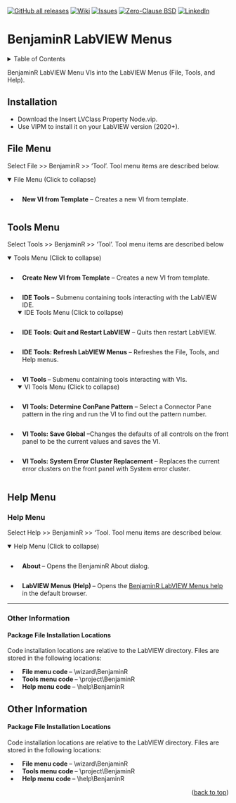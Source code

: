 <div id="top"></div>

[![GitHub all releases][release-shield]][release-url]
[![Wiki][wiki-shield]][wiki-url]
[![Issues][issues-shield]][issues-url]
[![Zero-Clause BSD][license-shield]][license-url]
[![LinkedIn][linkedin-shield]][linkedin-url]

# BenjaminR LabVIEW Menus

<!-- TABLE OF CONTENTS -->
<details>
  <summary>Table of Contents</summary>
  <ol>
    <li>
      <a href="#installation">Installation Instructions</a>
    </li>
    <li>
      <a href="#file-menu">File Menu</a>
    </li>
    <li>
      <a href="#tools-menu">Tools Menu</a>
    </li>
    <li>
      <a href="#help-menu">Help Menu</a>
    </li>
    <li>
      <a href="#other-information">Other Information</a>
    </li>
  </ol>
</details>

BenjaminR LabVIEW Menu VIs into the LabVIEW Menus (File, Tools, and Help).

## Installation
- Download the Insert LVClass Property Node.vip.
- Use VIPM to install it on your LabVIEW version (2020+).
		
## File Menu
<p>Select File &gt;&gt; BenjaminR &gt;&gt; &lsquo;Tool&rsquo;. Tool menu items are described below.</p>
<details open>
	<summary>File Menu (Click to collapse)</summary>
	<p><img src="https://raw.githubusercontent.com/BenjaminRLabVIEWExtensions/dev-tool-menu/c1634a14146c50c9c4f47c7b1403cfd560e380af/src/help/BenjaminR/img/fileMenu.png?raw=true" alt="" /></p>
</details>
<ul>
	<li style="padding-left: 10px;"><strong>New VI from Template</strong>&nbsp;&ndash; Creates a new VI from template.</li>
	<p><img src="https://github.com/BenjaminRLabVIEWExtensions/dev-tool-menu/blob/c1634a14146c50c9c4f47c7b1403cfd560e380af/src/help/BenjaminR/img/_BenjaminR_VI_Template.png?raw=true" alt="" /></p>
</ul>

## Tools Menu
<p>Select Tools &gt;&gt; BenjaminR &gt;&gt; &lsquo;Tool&rsquo;. Tool menu items are described below</p>
<details open>
	<summary>Tools Menu (Click to collapse)</summary>
	<p><img src="https://github.com/BenjaminRLabVIEWExtensions/dev-tool-menu/blob/c1634a14146c50c9c4f47c7b1403cfd560e380af/src/help/BenjaminR/img/toolsMenu.png?raw=true" alt="" /></p>
</details>
<ul>
	<li style="padding-left: 10px;"><strong>Create New VI from Template</strong>&nbsp;&ndash; Creates a new VI from template.</li>
	<p><img src="https://github.com/BenjaminRLabVIEWExtensions/dev-tool-menu/blob/c1634a14146c50c9c4f47c7b1403cfd560e380af/src/help/BenjaminR/img/_BenjaminR_VI_Template.png?raw=true" alt="" /></p>
	<li style="padding-left: 10px;"><strong>IDE Tools&nbsp;</strong>&ndash; Submenu containing tools interacting with the LabVIEW IDE.</li>
	<details open>
		<summary>IDE Tools Menu (Click to collapse)</summary>
		<p><img src="https://github.com/BenjaminRLabVIEWExtensions/dev-tool-menu/blob/c1634a14146c50c9c4f47c7b1403cfd560e380af/src/help/BenjaminR/img/ideToolMenu.png?raw=true" alt="" /></p>
	</details>
	<li style="padding-left: 10px;"><strong>IDE Tools: Quit and Restart LabVIEW</strong>&nbsp;&ndash; Quits then restart LabVIEW.</li>
	<p><img src="https://github.com/BenjaminRLabVIEWExtensions/dev-tool-menu/blob/c1634a14146c50c9c4f47c7b1403cfd560e380af/src/help/BenjaminR/img/ideToolsRefreshMenu.png?raw=true" alt="" /></p>
	<li style="padding-left: 10px;"><strong>IDE Tools: Refresh LabVIEW Menus</strong>&nbsp;&ndash; Refreshes the File, Tools, and Help menus.</li>
	<p><img src="https://github.com/BenjaminRLabVIEWExtensions/dev-tool-menu/blob/c1634a14146c50c9c4f47c7b1403cfd560e380af/src/help/BenjaminR/img/ideToolsRestart.png?raw=true" alt="" /></p>
	<li style="padding-left: 10px;"><strong>VI Tools&nbsp;</strong>&ndash; Submenu containing tools interacting with VIs.</li>
	<details open>
		<summary>VI Tools Menu (Click to collapse)</summary>
		<p><img src="https://github.com/BenjaminRLabVIEWExtensions/dev-tool-menu/blob/c1634a14146c50c9c4f47c7b1403cfd560e380af/src/help/BenjaminR/img/viToolMenu.png?raw=true" alt="" /></p>
	</details>
	<li style="padding-left: 10px;"><strong>VI Tools: Determine ConPane Pattern</strong>&nbsp;&ndash; Select a Connector Pane pattern in the ring and run the VI to find out the pattern number.</li>
	<p><img src="https://github.com/BenjaminRLabVIEWExtensions/dev-tool-menu/blob/c1634a14146c50c9c4f47c7b1403cfd560e380af/src/help/BenjaminR/img/viToolsConPane.png?raw=true" alt="" /></p>
	<li style="padding-left: 10px;"><strong>VI Tools: Save Global</strong>&nbsp;&ndash;Changes the defaults of all controls on the front panel to be the current values and saves the VI.</li>
	<p><img src="https://github.com/BenjaminRLabVIEWExtensions/dev-tool-menu/blob/c1634a14146c50c9c4f47c7b1403cfd560e380af/src/help/BenjaminR/img/viToolsSaveGlobal.png?raw=true" alt="" /></p>
	<li style="padding-left: 10px;"><strong>VI Tools: System Error Cluster Replacement</strong>&nbsp;&ndash; Replaces the current error clusters on the front panel with System error cluster.</li>
	<p><img src="https://github.com/BenjaminRLabVIEWExtensions/dev-tool-menu/blob/c1634a14146c50c9c4f47c7b1403cfd560e380af/src/help/BenjaminR/img/viToolsReplaceError.png?raw=true" alt="" /></p>
</ul>

## Help Menu
<h3 id="help-menu">Help Menu</h3>
<p>Select Help &gt;&gt; BenjaminR &gt;&gt; &lsquo;Tool. Tool menu items are described below.</p>
<details open>
	<summary>Help Menu (Click to collapse)</summary>
	<p><img src="https://github.com/BenjaminRLabVIEWExtensions/dev-tool-menu/blob/c1634a14146c50c9c4f47c7b1403cfd560e380af/src/help/BenjaminR/img/helpMenu.png?raw=true" alt="" /></p>
</details>
<ul>
	<li style="padding-left: 10px;"><strong>About&nbsp;</strong>&ndash; Opens the BenjaminR About dialog.</li>
	<p><img src="https://github.com/BenjaminRLabVIEWExtensions/dev-tool-menu/blob/c1634a14146c50c9c4f47c7b1403cfd560e380af/src/help/BenjaminR/img/about.png?raw=true" alt="" /></p>
	<li style="padding-left: 10px;"><strong>LabVIEW Menus (Help)&nbsp;</strong>&ndash; Opens the <a href="https://bit.ly/3Px2ylV" target="_blank">BenjaminR LabVIEW Menus help</a> in the default browser.</li>

</ul>
<hr />

<h3 id="other-information">Other Information</h3>
<h4>Package File Installation Locations</h4>
<p>Code installation locations are relative to the LabVIEW directory. Files are stored in the following locations:</p>
<ul>
	<li style="padding-left: 10px;"><strong>File menu code&nbsp;</strong>&ndash; \wizard\BenjaminR</li>
	<li style="padding-left: 10px;"><strong>Tools menu code&nbsp;</strong>&ndash; \project\BenjaminR</li>
	<li style="padding-left: 10px;"><strong>Help menu code&nbsp;</strong>&ndash; \help\BenjaminR</li>
</ul>
		
## Other Information
#### Package File Installation Locations
<p>Code installation locations are relative to the LabVIEW directory. Files are stored in the following locations:</p>
<ul>
  <li style="padding-left: 10px;"><strong>File menu code&nbsp;</strong>&ndash; \wizard\BenjaminR</li>
  <li style="padding-left: 10px;"><strong>Tools menu code&nbsp;</strong>&ndash; \project\BenjaminR</li>
  <li style="padding-left: 10px;"><strong>Help menu code&nbsp;</strong>&ndash; \help\BenjaminR</li>
</ul>

<p align="right">(<a href="#top">back to top</a>)</p>

<!-- MARKDOWN LINKS & IMAGES -->
<!-- https://www.markdownguide.org/basic-syntax/#reference-style-links -->
[release-shield]: https://img.shields.io/github/v/release/BenjaminRLabVIEWExtensions/dev-tool-menu?color=orange&logo=labview&style=for-the-badge
[release-url]: https://github.com/BenjaminRLabVIEWExtensions/dev-tool-menu/releases/tag/1.2.0
[wiki-shield]: https://img.shields.io/github/discussions/BenjaminRLabVIEWExtensions/dev-tool-menu?style=for-the-badge
[wiki-url]: https://github.com/BenjaminRLabVIEWExtensions/dev-tool-menu/wiki
[issues-shield]: https://img.shields.io/github/issues/BenjaminRLabVIEWExtensions/dev-tool-menu?style=for-the-badge
[issues-url]: https://github.com/BenjaminRLabVIEWExtensions/dev-tool-menu/issues
[license-shield]: https://img.shields.io/badge/LICENSE-Zero--Clause%20BSD-green?style=for-the-badge
[license-url]: https://github.com/BenjaminRLabVIEWExtensions/dev-tool-menu/blob/main/LICENSE
[linkedin-shield]: https://img.shields.io/badge/-LinkedIn-black.svg?style=for-the-badge&logo=linkedin&colorB=555
[linkedin-url]: https://www.linkedin.com/in/benjaminrouffet/
